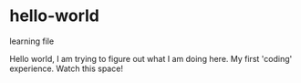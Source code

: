 # hello-world
learning file

Hello world, I am trying to figure out what I am doing here. My first 'coding' experience. Watch this space!
